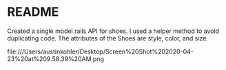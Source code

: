 # README

Created a single model rails API for shoes. I used a helper method to avoid duplicating code. The attributes of the Shoes are style, color, and size. 


file:///Users/austinkohler/Desktop/Screen%20Shot%202020-04-23%20at%209.58.39%20AM.png
